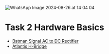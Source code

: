 ![WhatsApp Image 2024-08-26 at 14 04 04](https://github.com/user-attachments/assets/5f4ebecd-eb65-434c-9085-3d4ce8ab5695)
# Task 2 Hardware Basics
* [Batman Signal AC to DC Rectifier](https://github.com/OMRTAREK/MIA/blob/Hardware-Basics/Hardware_Basics/Batman%20AC%20to%20DC%20rectifier.pdsprj)
* [Atlantis H-Bridge](https://github.com/OMRTAREK/MIA/blob/Hardware-Basics/Hardware_Basics/H-Bridge.pdsprj)
